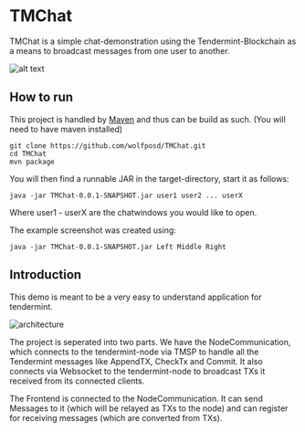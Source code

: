 # TMChat
TMChat is a simple chat-demonstration using the Tendermint-Blockchain as a means to broadcast messages from one user to another.



![alt text](https://github.com/wolfposd/TMChat/raw/master/screenshots/screen1.png "screenshot")




## How to run
This project is handled by [Maven](https://maven.apache.org/) and thus can be build as such. (You will need to have maven installed)

    git clone https://github.com/wolfposd/TMChat.git
    cd TMChat
    mvn package
    
You will then find a runnable JAR in the target-directory, start it as follows:

    java -jar TMChat-0.0.1-SNAPSHOT.jar user1 user2 ... userX
  
  Where user1 - userX are the chatwindows you would like to open. 
  
  The example screenshot was created using:
  
    java -jar TMChat-0.0.1-SNAPSHOT.jar Left Middle Right
    
    
## Introduction

This demo is meant to be a very easy to understand application for tendermint.

![architecture](https://github.com/wolfposd/TMChat/raw/master/screenshots/architecture.png "architecture")

The project is seperated into two parts. We have the NodeCommunication, which connects to the tendermint-node via TMSP to handle all the Tendermint messages like AppendTX, CheckTx and Commit. It also connects via Websocket to the tendermint-node to broadcast TXs it received from its connected clients.

The Frontend is connected to the NodeCommunication. It can send Messages to it (which will be relayed as TXs to the node) and can register for receiving messages (which are converted from TXs). 